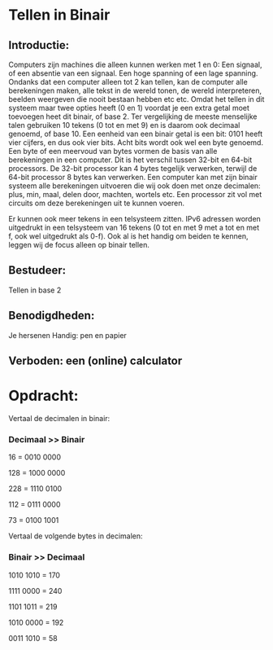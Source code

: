 # Tellen in Binair

## Introductie:

Computers zijn machines die alleen kunnen werken met 1 en 0: Een signaal, of een absentie van een signaal. Een hoge spanning of een lage spanning. 
Ondanks dat een computer alleen tot 2 kan tellen, kan de computer alle berekeningen maken, alle tekst in de wereld tonen, de wereld interpreteren, beelden weergeven die nooit bestaan hebben etc etc.
Omdat het tellen in dit systeem maar twee opties heeft (0 en 1) voordat je een extra getal moet toevoegen heet dit binair, of base 2. Ter vergelijking de meeste menselijke talen gebruiken 10 tekens (0 tot en met 9) en is daarom ook decimaal genoemd, of base 10. 
Een eenheid van een binair getal is een bit: 0101 heeft vier cijfers, en dus ook vier bits. Acht bits wordt ook wel een byte genoemd. Een byte of een meervoud van bytes vormen de basis van alle berekeningen in een computer. Dit is het verschil tussen 32-bit en 64-bit processors. De 32-bit processor kan 4 bytes tegelijk verwerken, terwijl de 64-bit processor 8 bytes kan verwerken. 
Een computer kan met zijn binair systeem alle berekeningen uitvoeren die wij ook doen met onze decimalen: plus, min, maal, delen door, machten, wortels etc. Een processor zit vol met circuits om deze berekeningen uit te kunnen voeren.

Er kunnen ook meer tekens in een telsysteem zitten. IPv6 adressen worden uitgedrukt in een telsysteem van 16 tekens (0 tot en met 9 met a tot en met f, ook wel uitgedrukt als 0-f). 
Ook al is het handig om beiden te kennen, leggen wij de focus alleen op binair tellen. 

## Bestudeer:
Tellen in base 2

## Benodigdheden:
Je hersenen
Handig: pen en papier
## Verboden: een (online) calculator

# Opdracht:
Vertaal de decimalen in binair:

### Decimaal >> Binair

16 = 0010 0000

128 = 1000 0000

228 = 1110 0100

112 = 0111 0000

73  = 0100 1001

Vertaal de volgende bytes in decimalen:

### Binair >> Decimaal

1010 1010 = 170

1111 0000 = 240

1101 1011 = 219

1010 0000 = 192

0011 1010 = 58




